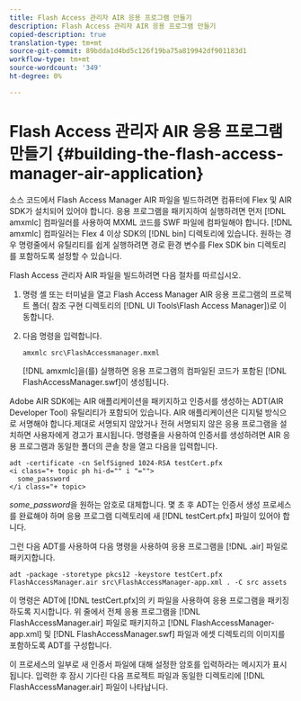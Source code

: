 ```yaml
---
title: Flash Access 관리자 AIR 응용 프로그램 만들기
description: Flash Access 관리자 AIR 응용 프로그램 만들기
copied-description: true
translation-type: tm+mt
source-git-commit: 89bdda1d4bd5c126f19ba75a819942df901183d1
workflow-type: tm+mt
source-wordcount: '349'
ht-degree: 0%

---
```



# Flash Access 관리자 AIR 응용 프로그램 만들기 {#building-the-flash-access-manager-air-application}

소스 코드에서 Flash Access Manager AIR 파일을 빌드하려면 컴퓨터에 Flex 및 AIR SDK가 설치되어 있어야 합니다. 응용 프로그램을 패키지하여 실행하려면 먼저 [!DNL amxmlc] 컴파일러를 사용하여 MXML 코드를 SWF 파일에 컴파일해야 합니다. [!DNL amxmlc] 컴파일러는 Flex 4 이상 SDK의 [!DNL bin] 디렉토리에 있습니다. 원하는 경우 명령줄에서 유틸리티를 쉽게 실행하려면 경로 환경 변수를 Flex SDK bin 디렉토리를 포함하도록 설정할 수 있습니다.

Flash Access 관리자 AIR 파일을 빌드하려면 다음 절차를 따르십시오.

1. 명령 셸 또는 터미널을 열고 Flash Access Manager AIR 응용 프로그램의 프로젝트 폴더( 참조 구현 디렉토리의 [!DNL UI Tools\Flash Access Manager])로 이동합니다.
1. 다음 명령을 입력합니다.

   ```
   amxmlc src\FlashAccessmanager.mxml
   ```

   [!DNL amxmlc]을(를) 실행하면 응용 프로그램의 컴파일된 코드가 포함된 [!DNL FlashAccessManager.swf]이 생성됩니다.

Adobe AIR SDK에는 AIR 애플리케이션을 패키지하고 인증서를 생성하는 ADT(AIR Developer Tool) 유틸리티가 포함되어 있습니다. AIR 애플리케이션은 디지털 방식으로 서명해야 합니다.제대로 서명되지 않았거나 전혀 서명되지 않은 응용 프로그램을 설치하면 사용자에게 경고가 표시됩니다. 명령줄을 사용하여 인증서를 생성하려면 AIR 응용 프로그램과 동일한 폴더의 콘솔 창을 열고 다음을 입력합니다.

```
adt -certificate -cn SelfSigned 1024-RSA testCert.pfx  
<i class="+ topic ph hi-d="" i "="">
  some_password 
</i class="+ topic>
```

*some_password*&#x200B;을 원하는 암호로 대체합니다. 몇 초 후 ADT는 인증서 생성 프로세스를 완료해야 하며 응용 프로그램 디렉토리에 새 [!DNL testCert.pfx] 파일이 있어야 합니다.

그런 다음 ADT를 사용하여 다음 명령을 사용하여 응용 프로그램을 [!DNL .air] 파일로 패키지합니다.

```
adt -package -storetype pkcs12 -keystore testCert.pfx FlashAccessManager.air src\FlashAccessManager-app.xml . -C src assets
```

이 명령은 ADT에 [!DNL testCert.pfx]의 키 파일을 사용하여 응용 프로그램을 패키징하도록 지시합니다. 위 줄에서 전체 응용 프로그램을 [!DNL FlashAccessManager.air] 파일로 패키지하고 [!DNL FlashAccessManager-app.xml] 및 [!DNL FlashAccessManager.swf] 파일과 에셋 디렉토리의 이미지를 포함하도록 ADT를 구성합니다.

이 프로세스의 일부로 새 인증서 파일에 대해 설정한 암호를 입력하라는 메시지가 표시됩니다. 입력한 후 잠시 기다린 다음 프로젝트 파일과 동일한 디렉토리에 [!DNL FlashAccessManager.air] 파일이 나타납니다.
